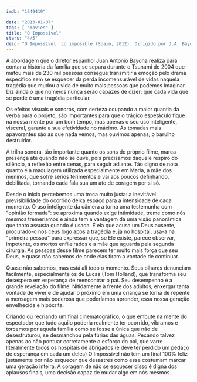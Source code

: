 ```yaml
---
imdb: "1649419"

date: "2013-01-07"
tags: [ "movies" ]
title: "O Impossível"
stars: "4/5"
desc: "O Impossível. Lo imposible (Spain, 2012). Dirigido por J.A. Bayona. Escrito por Sergio G. Sánchez, María Belón. Com Naomi Watts, Ewan McGregor, Tom Holland, Samuel Joslin, Oaklee Pendergast, Marta Etura, Sönke Möhring, Geraldine Chaplin, Ploy Jindachote."
---
```

A abordagem que o diretor espanhol Juan Antonio Bayona realiza para contar a história da família que se separa durante o Tsunami de 2004 que matou mais de 230 mil pessoas consegue transmitir a emoção pelo drama específico sem se esquecer da perda incomensurável de vidas naquela tragédia que mudou a vida de muito mais pessoas que podemos imaginar. Diz ainda o que números nunca serão capazes de dizer: que cada vida que se perde é uma tragédia particular.

Os efeitos visuais e sonoros, com certeza ocupando a maior quantia da verba para o projeto, são importantes para que o trágico espetáculo fique na nossa mente por um bom tempo, mas apenas o seu uso inteligente, visceral, garante a sua efetividade no máximo. As tomadas mais apavorantes são as que nada vemos, mas ouvimos apenas, o barulho destruidor.

A trilha sonora, tão importante quanto os sons do próprio filme, marca presença até quando não se ouve, pois precisamos daquele respiro do silêncio, a reflexão entre cenas, para seguir adiante. Tão digno de nota quanto é a maquiagem utilizada especialmente em Maria, a mãe dos meninos, que sofre sérios ferimentos e vai aos poucos definhando, debilitada, tornando cada fala sua um ato de coragem por si só.

Desde o início percebemos uma troca muito justa: a inevitável previsibilidade do ocorrido deixa espaço para a intensidade de cada momento. O uso inteligente da câmera a torna uma testemunha com "opinião formada": se aproxima quando exige intimidade, treme como nós mesmos tremeríamos e ainda tem a vantagem da uma visão panorâmica que tanto assusta quando é usada. É ela que acusa um Deus ausente, procurado-o nos céus logo após a tragédia e, já no hospital, usa-a na "primeira pessoa" para expressar que, se Ele existe, parece observar, impotente, os mortos enfileirados e a mãe que aguarda pela segunda cirurgia. As pessoas desse filme parecem ter muito mais força que seu Deus, e quase não sabemos de onde elas tiram a vontade de continuar.

Quase não sabemos, mas está ali todo o momento. Seus olhares denunciam facilmente, especialmente os de Lucas (Tom Holland), que transforma seu desespero em esperança de reencontrar o pai. Seu desempenho é a grande revelação do filme. Nitidamente à frente dos adultos, enxergar tanta vontade de viver e de ajudar o próximo em uma criança se torna de repente a mensagem mais poderosa que poderíamos aprender, essa nossa geração envelhecida e hipócrita.

Criando ou recriando um final cinematográfico, o que embute na mente do espectador que tudo aquilo poderia realmente ter ocorrido, vibramos e torcemos por aquela família como se fosse a única que não de desestruturou, se desmanchou pela fúrias das águas. Pecando talvez apenas ao não pontuar corretamente o esforço do pai, que varre literalmente todos os hospitais de abrigados (e deve ter perdido um pedaço de esperança em cada um deles) O Impossível não tem um final 100% feliz justamente por não esquecer que desastres como esse costumam marcar uma geração inteira. A coragem de não se esquecer disso é digna dos aplausos finais, uma decisão capaz de mudar algo em nós mesmos.

